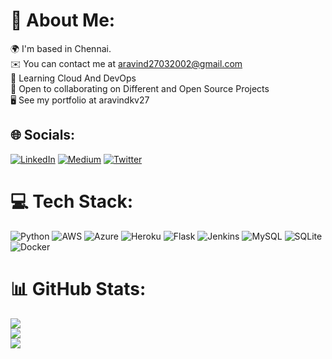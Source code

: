# 💫 About Me:
🌍  I'm based in Chennai.<br>✉️  You can contact me at aravind27032002@gmail.com<br>🧠  Learning Cloud And DevOps<br>🤝 Open to collaborating on Different and Open Source Projects<br>🖥️ See my portfolio at aravindkv27


## 🌐 Socials:
[![LinkedIn](https://img.shields.io/badge/LinkedIn-%230077B5.svg?logo=linkedin&logoColor=white)](https://linkedin.com/in/aravindkv27) [![Medium](https://img.shields.io/badge/Medium-12100E?logo=medium&logoColor=white)](https://medium.com/@@aravind27032002) [![Twitter](https://img.shields.io/badge/Twitter-%231DA1F2.svg?logo=Twitter&logoColor=white)](https://twitter.com/_aravind27_) 

# 💻 Tech Stack:
![Python](https://img.shields.io/badge/python-3670A0?style=for-the-badge&logo=python&logoColor=ffdd54) ![AWS](https://img.shields.io/badge/AWS-%23FF9900.svg?style=for-the-badge&logo=amazon-aws&logoColor=white) ![Azure](https://img.shields.io/badge/azure-%230072C6.svg?style=for-the-badge&logo=azure-devops&logoColor=white) ![Heroku](https://img.shields.io/badge/heroku-%23430098.svg?style=for-the-badge&logo=heroku&logoColor=white) ![Flask](https://img.shields.io/badge/flask-%23000.svg?style=for-the-badge&logo=flask&logoColor=white) ![Jenkins](https://img.shields.io/badge/jenkins-%232C5263.svg?style=for-the-badge&logo=jenkins&logoColor=white) ![MySQL](https://img.shields.io/badge/mysql-%2300f.svg?style=for-the-badge&logo=mysql&logoColor=white) ![SQLite](https://img.shields.io/badge/sqlite-%2307405e.svg?style=for-the-badge&logo=sqlite&logoColor=white) ![Docker](https://img.shields.io/badge/docker-%230db7ed.svg?style=for-the-badge&logo=docker&logoColor=white)
# 📊 GitHub Stats:
![](https://github-readme-stats.vercel.app/api?username=aravindkv27&theme=dark&hide_border=false&include_all_commits=true&count_private=true)<br/>
![](https://github-readme-streak-stats.herokuapp.com/?user=aravindkv27&theme=dark&hide_border=false)<br/>
![](https://github-readme-stats.vercel.app/api/top-langs/?username=aravindkv27&theme=dark&hide_border=false&include_all_commits=true&count_private=true&layout=compact)


